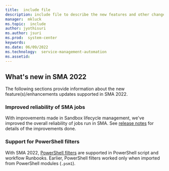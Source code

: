 ```yaml
---
title:  include file
description: include file to describe the new features and other changes in System Center Service Management Automation 2022.
manager:  mkluck
ms.topic:  include
author: jyothisuri
ms.author: jsuri
ms.prod:  system-center
keywords:  
ms.date: 06/09/2022
ms.technology:  service-management-automation
ms.assetid: 
---
```


## What's new in SMA 2022

The following sections provide information about the new feature(s)/enhancements updates supported in SMA 2022.

### Improved reliability of SMA jobs

With improvements made in Sandbox lifecycle management, we've improved the overall reliability of jobs run in SMA. See [release notes](/system-center/sma/release-notes-sma?view=sc-sma-2022&preserve-view=true) for details of the improvements done.

### Support for PowerShell filters

With SMA 2022, [PowerShell filters](/powershell/module/microsoft.powershell.core/about/about_functions?view=powershell-5.1&preserve-view=true#filters) are supported in PowerShell script and workflow Runbooks. Earlier, PowerShell filters worked only when imported from PowerShell modules (`.psm1`).